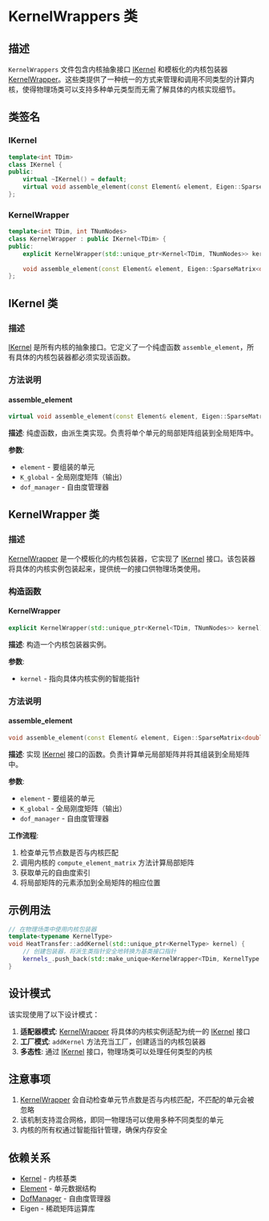 # KernelWrappers 类

## 描述

`KernelWrappers` 文件包含内核抽象接口 [IKernel](#ikernel) 和模板化的内核包装器 [KernelWrapper](#kernelwrapper)。这些类提供了一种统一的方式来管理和调用不同类型的计算内核，使得物理场类可以支持多种单元类型而无需了解具体的内核实现细节。

## 类签名

### IKernel

```cpp
template<int TDim>
class IKernel {
public:
    virtual ~IKernel() = default;
    virtual void assemble_element(const Element& element, Eigen::SparseMatrix<double>& K_global, const DofManager& dof_manager) = 0;
};
```

### KernelWrapper

```cpp
template<int TDim, int TNumNodes>
class KernelWrapper : public IKernel<TDim> {
public:
    explicit KernelWrapper(std::unique_ptr<Kernel<TDim, TNumNodes>> kernel);
    
    void assemble_element(const Element& element, Eigen::SparseMatrix<double>& K_global, const DofManager& dof_manager) override;
};
```

## IKernel 类

### 描述

[IKernel](#ikernel) 是所有内核的抽象接口。它定义了一个纯虚函数 `assemble_element`，所有具体的内核包装器都必须实现该函数。

### 方法说明

#### assemble_element

```cpp
virtual void assemble_element(const Element& element, Eigen::SparseMatrix<double>& K_global, const DofManager& dof_manager) = 0;
```

**描述**: 纯虚函数，由派生类实现。负责将单个单元的局部矩阵组装到全局矩阵中。

**参数**:
- `element` - 要组装的单元
- `K_global` - 全局刚度矩阵（输出）
- `dof_manager` - 自由度管理器

## KernelWrapper 类

### 描述

[KernelWrapper](#kernelwrapper) 是一个模板化的内核包装器，它实现了 [IKernel](#ikernel) 接口。该包装器将具体的内核实例包装起来，提供统一的接口供物理场类使用。

### 构造函数

#### KernelWrapper

```cpp
explicit KernelWrapper(std::unique_ptr<Kernel<TDim, TNumNodes>> kernel);
```

**描述**: 构造一个内核包装器实例。

**参数**:
- `kernel` - 指向具体内核实例的智能指针

### 方法说明

#### assemble_element

```cpp
void assemble_element(const Element& element, Eigen::SparseMatrix<double>& K_global, const DofManager& dof_manager) override;
```

**描述**: 实现 [IKernel](#ikernel) 接口的函数。负责计算单元局部矩阵并将其组装到全局矩阵中。

**参数**:
- `element` - 要组装的单元
- `K_global` - 全局刚度矩阵（输出）
- `dof_manager` - 自由度管理器

**工作流程**:
1. 检查单元节点数是否与内核匹配
2. 调用内核的 `compute_element_matrix` 方法计算局部矩阵
3. 获取单元的自由度索引
4. 将局部矩阵的元素添加到全局矩阵的相应位置

## 示例用法

```cpp
// 在物理场类中使用内核包装器
template<typename KernelType>
void HeatTransfer::addKernel(std::unique_ptr<KernelType> kernel) {
    // 创建包装器，将派生类指针安全地转换为基类接口指针
    kernels_.push_back(std::make_unique<KernelWrapper<TDim, KernelType::NumNodes>>(std::move(kernel)));
}
```

## 设计模式

该实现使用了以下设计模式：

1. **适配器模式**: [KernelWrapper](#kernelwrapper) 将具体的内核实例适配为统一的 [IKernel](#ikernel) 接口
2. **工厂模式**: `addKernel` 方法充当工厂，创建适当的内核包装器
3. **多态性**: 通过 [IKernel](#ikernel) 接口，物理场类可以处理任何类型的内核

## 注意事项

1. [KernelWrapper](#kernelwrapper) 会自动检查单元节点数是否与内核匹配，不匹配的单元会被忽略
2. 该机制支持混合网格，即同一物理场可以使用多种不同类型的单元
3. 内核的所有权通过智能指针管理，确保内存安全

## 依赖关系

- [Kernel](Kernel.md) - 内核基类
- [Element](../../mesh/classes/Element.md) - 单元数据结构
- [DofManager](../../core/classes/DofManager.md) - 自由度管理器
- Eigen - 稀疏矩阵运算库